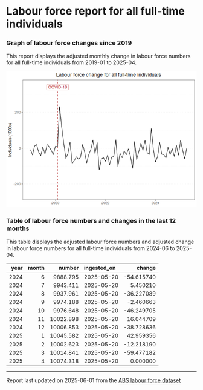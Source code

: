 Labour force report for all full-time individuals
================

### Graph of labour force changes since 2019

This report displays the adjusted monthly change in labour force numbers
for all full-time individuals from 2019-01 to 2025-04.

![](all_full-time_report_files/figure-gfm/unnamed-chunk-2-1.png)<!-- -->

### Table of labour force numbers and changes in the last 12 months

This table displays the adjusted labour force numbers and adjusted
change in labour force numbers for all full-time individuals from
2024-06 to 2025-04.

| year | month |    number | ingested_on |     change |
|-----:|------:|----------:|:------------|-----------:|
| 2024 |     6 |  9888.795 | 2025-05-20  | -54.615740 |
| 2024 |     7 |  9943.411 | 2025-05-20  |   5.450210 |
| 2024 |     8 |  9937.961 | 2025-05-20  | -36.227089 |
| 2024 |     9 |  9974.188 | 2025-05-20  |  -2.460663 |
| 2024 |    10 |  9976.648 | 2025-05-20  | -46.249705 |
| 2024 |    11 | 10022.898 | 2025-05-20  |  16.044709 |
| 2024 |    12 | 10006.853 | 2025-05-20  | -38.728636 |
| 2025 |     1 | 10045.582 | 2025-05-20  |  42.959356 |
| 2025 |     2 | 10002.623 | 2025-05-20  | -12.218190 |
| 2025 |     3 | 10014.841 | 2025-05-20  | -59.477182 |
| 2025 |     4 | 10074.318 | 2025-05-20  |   0.000000 |

------------------------------------------------------------------------

Report last updated on 2025-06-01 from the [ABS labour force
dataset](https://www.abs.gov.au/statistics/labour/employment-and-unemployment/labour-force-australia/latest-release)

